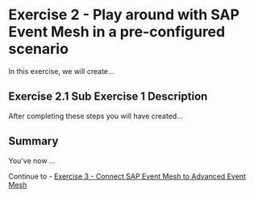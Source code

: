 # Exercise 2 - Play around with SAP Event Mesh in a pre-configured scenario

In this exercise, we will create...

## Exercise 2.1 Sub Exercise 1 Description

After completing these steps you will have created...


## Summary

You've now ...

Continue to - [Exercise 3 - Connect SAP Event Mesh to Advanced Event Mesh](../ex3/README.md)
